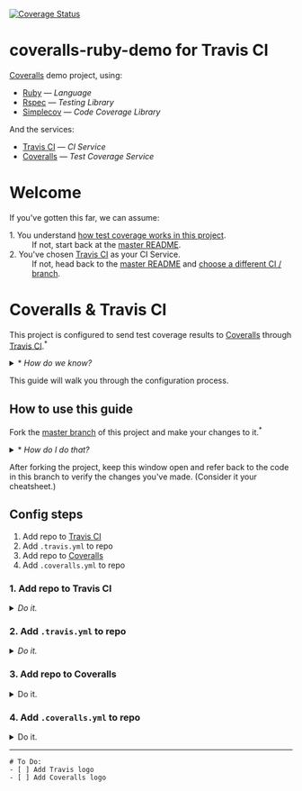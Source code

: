 [![Coverage Status](https://coveralls.io/repos/github/afinetooth/coveralls-demo-ruby/badge.svg?branch=travis)](https://coveralls.io/github/afinetooth/coveralls-demo-ruby?branch=travis)

# coveralls-ruby-demo for Travis CI

[Coveralls](https://coveralls.io/) demo project, using:

* [Ruby](https://www.ruby-lang.org/) — *Language*
* [Rspec](https://rspec.info/) — *Testing Library*
* [Simplecov](https://github.com/colszowka/simplecov) — *Code Coverage Library*

And the services:

* [Travis CI](https://travis-ci.org/) — *CI Service*
* [Coveralls](https://coveralls.io/) — *Test Coverage Service*

# Welcome

If you've gotten this far, we can assume:
   
<dl>
  <dt>1. You understand <a href="https://github.com/afinetooth/coveralls-demo-ruby#1-understand-test-coverage-in-this-project">how test coverage works in this project</a>.</dt>
  <dd>If not, start back at the <a href="https://github.com/afinetooth/coveralls-demo-ruby">master README</a>.</dd>

  <dt>2. You've chosen <a href="https://travis-ci.org/">Travis CI</a> as your CI Service.</dt>
  <dd>If not, head back to the <a href="https://github.com/afinetooth/coveralls-demo-ruby">master README</a> and <a href="https://github.com/afinetooth/coveralls-demo-ruby#which-ci-service-will-you-use">choose a different CI / branch</a>.</dd>
</dl>

# Coveralls & Travis CI

This project is configured to send test coverage results to [Coveralls](https://coveralls.io/) through [Travis CI](https://travis-ci.org/).<sup>*</sup>

<details>
   <summary>* <em>How do we know?</em></summary>

---

Notice the Coveralls badge at the top of the page:

[![Coverage Status](https://coveralls.io/repos/github/afinetooth/coveralls-demo-ruby/badge.svg?branch=travis)](https://coveralls.io/github/afinetooth/coveralls-demo-ruby?branch=travis)

That tells us we're configured correctly and successfully receiving coverage reports back from [Coveralls](https://coveralls.io/).

---

</details>

This guide will walk you through the configuration process.

## How to use this guide

Fork the [master branch](https://github.com/afinetooth/coveralls-demo-ruby/tree/master) of this project and make your changes to it.<sup>*</sup> 

<details>
   <summary>* <em>How do I do that?</em></summary>
   
---

## Fork the project:

Click the __Fork__ button:

[IMAGE: Fork the project]

GitHub will tell you it's working on your fork:

[IMAGE: Forking the project...]

When it's done, you'll see a new repo that looks just like the original, called `coveralls-demo-ruby`, only now you'll notice it belongs to you:

[IMAGE: You forked this project]

Now, clone the project down to your local machine:

## Clone the project

Click the __Clone or download__ button:

[IMAGE: Clone the project]

Choose a method, __SSH__ or __HTTPS__, and click the clipboard icon to copy the URL.

Now go to your terminals and enter the clone command:

```
git clone git@github.com:<your-github-username>/coveralls-demo-ruby.git
```

You results should look something like this:

```
Cloning into 'coveralls-demo-ruby'...
Enter passphrase for key '/Users/jameskessler/.ssh/id_rsa': 
remote: Enumerating objects: 66, done.
remote: Counting objects: 100% (66/66), done.
remote: Compressing objects: 100% (66/66), done.
remote: Total 543 (delta 40), reused 0 (delta 0), pack-reused 477
Receiving objects: 100% (543/543), 2.51 MiB | 3.05 MiB/s, done.
Resolving deltas: 100% (335/335), done.
```

Great. Now you have a working copy of the project on your local machine.

Now let's create a new working branch to make your changes:

## Create a new working branch

Change directories into the project directory:

```
cd coveralls-demo-ruby/
```

And create the new working branch:

*(Call the new branch whatever you wish. One suggestion is: `travis-ci`.)*

```
git checkout -b travis-ci
```

Great. Now you're in a working branch where you can make changes to your own copy of this repo.

All is well and you're ready to continue with this guide.

---

</details>

After forking the project, keep this window open and refer back to the code in this branch to verify the changes you've made. (Consider it your cheatsheet.)

## Config steps

1. Add repo to [Travis CI](https://travis-ci.org/)
2. Add `.travis.yml` to repo
3. Add repo to [Coveralls](https://coveralls.io/)
4. Add `.coveralls.yml` to repo

### 1. Add repo to Travis CI

<details>
   <summary><em>Do it.</em></summary>
   
---
   
If you haven't done so already, [fork this project](https://github.com/afinetooth/coveralls-demo-ruby/blob/travis/README.md#fork-the-project) and clone it down to your local machine so you have a local copy that belongs to you:

The rest of these steps apply to *your* project, not this one.

---

To add a public repo to Travis, __[Sign in](https://travis-ci.org/signin)__ at [http://travis-ci.org/](http://travis-ci.org/) with your GitHub login<sup>*</sup>:

![travis-ci-sign-in.png](../media/media/travis-ci-sign-in.png)

<details>
   <summary>* <em>Need to sign up?</em></summary>

---

Just click <strong><a target="_blank" href="https://travis-ci.org/signup">Sign up</a></strong> and use your GitHub login:

![travis-ci-sign-up.png](../media/media/travis-ci-sign-up.png)

---
</details>

Once you're signed in, click on your profile image on the uppper right and choose <strong>Settings</strong>, or go directly to:<br />
[https://travis-ci.org/account/repositories](https://travis-ci.org/account/repositories):

![travis-ci-settings-repos.png](../media/media/travis-ci-settings-repos.png)

<details>
   <summary><em>Wait! I don't see my repo!</em></summary>
   
---

If Travis doesn't already list all of your *public repos*, click the __Sync account__ button to refresh the list.<sup>*</sup>

<details>
   <summary>* <em>What about private repos?</em></summary>

---

<em><a href="http://travis-ci.org/">http://travis-ci.org/</a> is the free version of the Travis CI service that's always free for public repos. To manage private repos, you'll want to join the paid service at <a href="http://travis-ci.com/">http://travis-ci.com/</a>.</em>

</details>

---

</details>

To add your repo to Travis, simply click the toggle control next to your repo, setting it to __ON__:

![travis-ci-settings-repos-coveralls-demo-ruby.png](../media/media/travis-ci-settings-repos-coveralls-demo-ruby.png)

<details>
   <summary><em>What about those settings?</em></summary>

---

<em>Not necessary right now. You can click on the <strong>Settings button</strong> next to your repo to see some basic configuration options, but for now let's leave everything there as-is.</em>

<em>Our looks like this:</em>

![travis-ci-settings-repos-coveralls-demo-ruby-settings.png](../media/media/travis-ci-settings-repos-coveralls-demo-ruby-settings.png)

---

</details>

__Great! [Travis](http://travis-ci.org/) is tracking your repo.__ 

*Next step...*

---

</details>

### 2. Add `.travis.yml` to repo

<details>
   <summary><em>Do it.</em></summary>
   
---

As described in the <a href="https://docs.travis-ci.com/user/tutorial/">documentation</a><sup>*</sup>, our next step is to add a `travis.yml` config file to our repo.

<details>
   <summary>* <em>Where'd you find that documentation?</em></summary>

---

<em>The free version of Travis CI doesn't offer as much hand-holding as the paid version. Clicking on <strong>Documentation</strong> in the footer even takes us to docs for the paid version of the service, which aren't 100% applicable for the free service.</em>

No matter, though. For us, the [Getting started with GitHub](https://docs.travis-ci.com/user/tutorial/#to-get-started-with-travis-ci-using-github) instructions still apply&mdash;<em>after the first three (3) steps aboout adding your repo to travis-ci.com</em>:

![travis-ci-docs-getting-started-with-github.png](../media/media/travis-ci-docs-getting-started-with-github.png)

That `.travis.yml` is for Ruby and applies well <em>enough</em> to our project...

![travis-ci-docs-getting-started-with-github-sample-travis-yml.png](../media/media/travis-ci-docs-getting-started-with-github-sample-travis-yml.png)

...with the exception that we're not using `jruby`. Instead, we're using "regular old ruby", or the MRI (or "Matz") version of Ruby, so our `.travis.yml` looks a little different from the example.

<details>
   <summary>* <em>What if my project's not in Ruby?</em></summary>
   
---

<em>If your project is in a different language, no worries. Travis CI provides a set of [language-specific guides](https://docs.travis-ci.com/user/language-specific/) for forming your `.travis.yml`. For instance, here's the guide for [Javascript with Node](https://docs.travis-ci.com/user/languages/javascript-with-nodejs/).</em>

<em>For this project we're using Ruby, so go with the Ruby config for now.</em>

</details>

---

</details>

Our `.travis.yml` looks like this:

```yaml
language: ruby
rvm:
- 2.6.3

branches:
  only:
  - travis
  except:
  - master

script:
  - bundle exec rspec

notifications:
  email: false
```

<details>
   <summary><em>What do those settings mean?</em></summary>

---

<em>Break down the config settings. WIP.</em>

---

</details>

Here's the version you'll want to use for your project:

```yaml
language: ruby
rvm:
- 2.6.3

script:
  - bundle exec rspec

notifications:
  email: false
```

<details>
   <summary><em>Why the difference?</em></summary>

---

<em>Explain why the differences in config settings. WIP.</em>

---

</details>

Just paste that into a new, empty file in your IDE named `.travis.yml`.

Now, the last step is to add that file to your repo by committing it.

Maybe something like:

```
git push -u origin <my-new-branch>
```

And guess what? 

__That's it!__

That's all that's required to get Travis CI to start building your project in its virtual environments.

To prove it to yourself, go back to [Travis](https://travis-ci.org/) to see the first build on your project.

For us, that meant going here:<br />
[https://travis-ci.org/github/afinetooth/coveralls-demo-ruby](https://travis-ci.org/github/afinetooth/coveralls-demo-ruby) 

Your URL will be:

```
https://travis-ci.org/github/<your-github-username>/<your-github-repo>
```

And your first build will look something like this:

![travis-ci-repo-build-1.png](../media/media/travis-ci-repo-build-1.png)

Simply stated, a successful build; albeit, without a lot going on.

__We're building at our CI!__

Now, let's tell our CI to send its test results to Coveralls.

---

</details>

### 3. Add repo to Coveralls

<details>
   <summary>Do it.</summary>
   
---
   
WIP

---

</details>

### 4. Add `.coveralls.yml` to repo

<details>
   <summary>Do it.</summary>
   
---
   
WIPn

---

</details>

---

```
# To Do:
- [ ] Add Travis logo
- [ ] Add Coveralls logo
```

